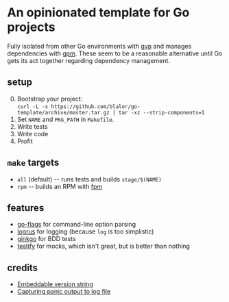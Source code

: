 # An opinionated template for Go projects

Fully isolated from other Go environments with
[gvp](https://github.com/pote/gvp) and manages dependencies with
[gpm](https://github.com/pote/gpm).  These seem to be a reasonable alternative
until Go gets its act together regarding dependency management.

## setup

0. Bootstrap your project:  
`curl -L -s https://github.com/blalor/go-template/archive/master.tar.gz | tar -xz --strip-components=1`
1. Set `NAME` and `PKG_PATH` in `Makefile`.
2. Write tests
3. Write code
4. Profit

## `make` targets

* `all` (default) -- runs tests and builds `stage/$(NAME)`
* `rpm` -- builds an RPM with [fpm](https://github.com/jordansissel/fpm/)

## features

* [go-flags](https://github.com/jessevdk/go-flags) for command-line option parsing
* [logrus](https://github.com/Sirupsen/logrus) for logging (because `log` is too simplistic)
* [ginkgo](https://github.com/onsi/ginkgo/ginkgo) for BDD tests
* [testify](https://github.com/stretchr/testify) for mocks, which isn't great, but is better than nothing

## credits

* [Embeddable version string](http://technosophos.com/2014/06/11/compile-time-string-in-go.html)
* [Capturing panic output to log file](https://code.google.com/p/go/issues/detail?id=325)
